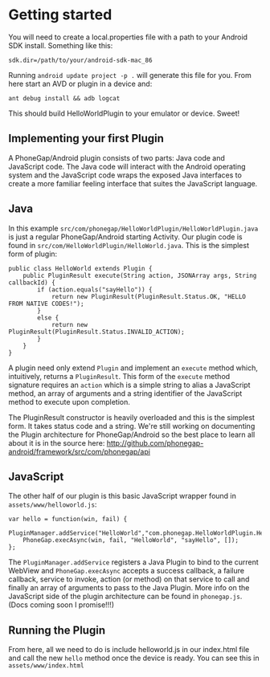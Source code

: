 Getting started
===

You will need to create a local.properties file with a path to your Android SDK install. Something like this:

	sdk.dir=/path/to/your/android-sdk-mac_86
	
Running `android update project -p .` will generate this file for you. From here start an AVD or plugin in a device and:

	ant debug install && adb logcat
	
This should build HelloWorldPlugin to your emulator or device. Sweet!

Implementing your first Plugin
---

A PhoneGap/Android plugin consists of two parts: Java code and JavaScript code. The Java code will interact with the Android operating system and the JavaScript code wraps the exposed Java interfaces to create a more familiar feeling interface that suites the JavaScript language. 

Java
---

In this example `src/com/phonegap/HelloWorldPlugin/HelloWorldPlugin.java` is just a regular PhoneGap/Android starting Activity. Our plugin code is found in `src/com/HelloWorldPlugin/HelloWorld.java`. This is the simplest form of plugin:

	public class HelloWorld extends Plugin {
		public PluginResult execute(String action, JSONArray args, String callbackId) {
			if (action.equals("sayHello")) {
				return new PluginResult(PluginResult.Status.OK, "HELLO FROM NATIVE CODES!");
			} 
			else {
				return new PluginResult(PluginResult.Status.INVALID_ACTION);
			}
		}
	}

A plugin need only extend `Plugin` and implement an `execute`	method which, intuitively, returns a `PluginResult`. This form of the `execute` method signature requires an `action` which is a simple string to alias a JavaScript method, an array of arguments and a string identifier of the JavaScript method to execute upon completion. 

The PluginResult constructor is heavily overloaded and this is the simplest form. It takes status code and a string. We're still working on documenting the Plugin architecture for PhoneGap/Android so the best place to learn all about it is in the source here: http://github.com/phonegap-android/framework/src/com/phonegap/api

JavaScript
---

The other half of our plugin is this basic JavaScript wrapper found in `assets/www/helloworld.js`:

	var hello = function(win, fail) {
		PluginManager.addService("HelloWorld","com.phonegap.HelloWorldPlugin.HelloWorld");
		PhoneGap.execAsync(win, fail, "HelloWorld", "sayHello", []);
	};

The `PluginManager.addService` registers a Java Plugin to bind to the current WebView and `PhoneGap.execAsync` accepts a success callback, a failure callback, service to invoke, action (or method) on that service to call and finally an array of arguments to pass to the Java Plugin. More info on the JavaScript side of the plugin architecture can be found in `phonegap.js`. (Docs coming soon I promise!!!)

Running the Plugin
---

From here, all we need to do is include helloworld.js in our index.html file and call the new `hello` method once the device is ready. You can see this in `assets/www/index.html`
